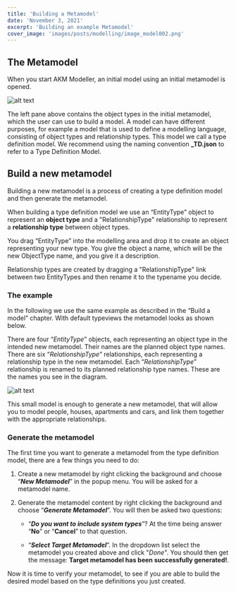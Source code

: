```yaml
---
title: 'Building a Metamodel'
date: 'November 3, 2021'
excerpt: 'Building an example Metamodel'
cover_image: 'images/posts/modelling/image_model002.png'
---
```


## The Metamodel

When you start AKM Modeller, an initial model using an initial metamodel is opened.

![alt text](/images/posts/modelling/image_model022.png)

The left pane above contains the object types in the initial metamodel, which the user can use to build a model. 
A model can have different purposes, for example a model that is used to define a modelling language, consisting of object types and relationship types. This model we call a type definition model.
We recommend using the naming convention **_TD.json** to refer to a Type Definition Model. 

## Build a new metamodel

Building a new metamodel is a process of creating a type definition model and then generate the metamodel. 

When building a type definition model we use an “EntityType” object to represent an **object type** and a "RelationshipType" relationship to represent a **relationship type** between object types.

You drag “EntityType” into the modelling area and drop it to create an object representing your new type. 
You give the object a name, which will be the new ObjectType name, and you give it a description.

Relationship types are created by dragging a "RelationshipType" link between two EntityTypes and then rename it to the typename you decide.

### The example

In the following we use the same example as described in the “Build a model” chapter. 
With default typeviews the metamodel looks as shown below.

There are four “*EntityType*” objects, each representing an object type in the intended new metamodel. Their names are the planned object type names.
There are six “*RelationshipType*” relationships, each representing a relationship type in the new metamodel. Each “*RelationshipType*” relationship is renamed to its planned relationship type names. These are the names you see in the diagram.

![alt text](/images/posts/modelling/image_model031.png)

This small model is enough to generate a new metamodel, that will allow you to model people, houses, apartments and cars, and link them together with the appropriate relationships. 

### Generate the metamodel

The first time you want to generate a metamodel from the type definition model, there are a few things you need to do:

1. Create a new metamodel by right clicking the background and choose “***New Metamodel***” in the popup menu. You will be asked for a metamodel name.

2. Generate the metamodel content by right clicking the background and choose “***Generate Metamodel***”. You will then be asked two questions:

    -   “***Do you want to include system types***”? 
        At the time being answer “**No**” or “**Cancel**” to that question.

    -   “***Select Target Metamodel***”. 
        In the dropdown list select the metamodel you created above and click "*Done*". You should then get the message: 
        **Target metamodel has been successfully generated!**.



Now it is time to verify your metamodel, to see if you are able to build the desired model based on the type definitions you just created.
